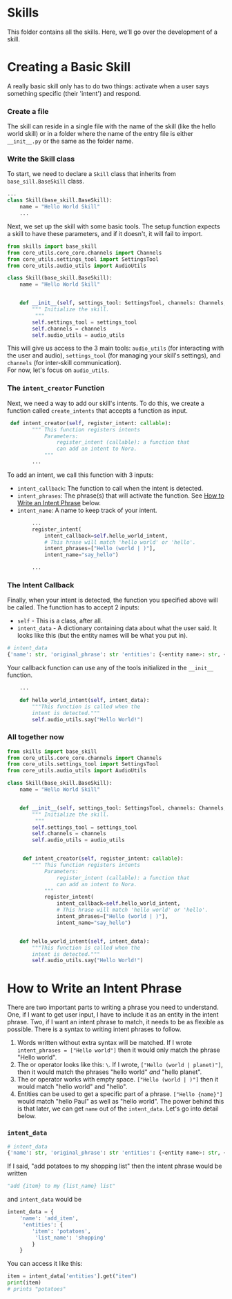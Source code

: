 # Skills
This folder contains all the skills. Here, we'll go over the development of a skill. 

# Creating a Basic Skill
A really basic skill only has to do two things: activate when a user says something specific (their 'intent') and respond. 

### Create a file
The skill can reside in a single file with the name of the skill (like the hello world skill) or in a folder where the name of the entry file is either `__init__.py` or the same as the folder name. 


### Write the Skill class
To start, we need to declare a `Skill` class that inherits from `base_sill.BaseSkill` class.
```python
...
class Skill(base_skill.BaseSkill):
    name = "Hello World Skill"
    ...
```


Next, we set up the skill with some basic tools. The setup function expects a skill to have these parameters, and if it doesn't, it will fail to import. 
```python
from skills import base_skill
from core_utils.core_core.channels import Channels
from core_utils.settings_tool import SettingsTool
from core_utils.audio_utils import AudioUtils

class Skill(base_skill.BaseSkill):
    name = "Hello World Skill"


    def __init__(self, settings_tool: SettingsTool, channels: Channels, audio_utils: AudioUtils):
        """ Initialize the skill. 
         """
        self.settings_tool = settings_tool
        self.channels = channels
        self.audio_utils = audio_utils
```
This will give us access to the 3 main tools: `audio_utils` (for interacting with the user and audio), `settings_tool` (for managing your skill's settings), and `channels` (for inter-skill communication).  
For now, let's focus on `audio_utils`. 

### The `intent_creator` Function
Next, we need a way to add our skill's intents. To do this, we create a function called `create_intents` that accepts a function as input. 

```python
 def intent_creator(self, register_intent: callable):
        """ This function registers intents
            Parameters: 
                register_intent (callable): a function that
                can add an intent to Nora. 
            """
        ...
```

To add an intent, we call this function with 3 inputs: 
- `intent_callback`: The function to call when the intent is detected.
- `intent_phrases`: The phrase(s) that will activate the function. See [How to Write an Intent Phrase](#how-to-write-an-intent-phrase) below.
- `intent_name`: A name to keep track of your intent.

```python
        ...
        register_intent(
            intent_callback=self.hello_world_intent,
            # This hrase will match 'hello world' or 'hello'.
            intent_phrases=["Hello (world | )"],
            intent_name="say_hello")

        ...
```

### The Intent Callback
Finally, when your intent is detected, the function you specified above will be called. The function has to accept 2 inputs: 
- `self` - This is a class, after all.
- `intent_data` - A dictionary containing data about what the user said. It looks like this (but the entity names will be what you put in).
```python
# intent_data
{'name': str, 'original_phrase': str 'entities': {<entity name>: str, <other entity name>: str}}
```
Your callback function can use any of the tools initialized in the `__init__` function.
```python
    ...

    def hello_world_intent(self, intent_data):
        """This function is called when the
        intent is detected."""
        self.audio_utils.say("Hello World!")
```

### All together now
```python
from skills import base_skill
from core_utils.core_core.channels import Channels
from core_utils.settings_tool import SettingsTool
from core_utils.audio_utils import AudioUtils

class Skill(base_skill.BaseSkill):
    name = "Hello World Skill"


    def __init__(self, settings_tool: SettingsTool, channels: Channels, audio_utils: AudioUtils):
        """ Initialize the skill. 
         """
        self.settings_tool = settings_tool
        self.channels = channels
        self.audio_utils = audio_utils


     def intent_creator(self, register_intent: callable):
        """ This function registers intents
            Parameters: 
                register_intent (callable): a function that
                can add an intent to Nora. 
            """
            register_intent(
                intent_callback=self.hello_world_intent,
                # This hrase will match 'hello world' or 'hello'.
                intent_phrases=["Hello (world | )"],
                intent_name="say_hello")


    def hello_world_intent(self, intent_data):
        """This function is called when the
        intent is detected."""
        self.audio_utils.say("Hello World!")
```

# How to Write an Intent Phrase
There are two important parts to writing a phrase you need to understand. One, if I want to get user input, I have to include it as an entity in the intent phrase. Two, if I want an intent phrase to match, it needs to be as flexible as possible. 
There is a syntax to writing intent phrases to follow. 
1. Words written without extra syntax will be matched.
If I wrote `intent_phrases = ["Hello world"]`
then it would only match the phrase "Hello world". 
2. The or operator looks like this: `\`. If I wrote, `["Hello (world | planet)"]`, then it would match the phrases "hello world" *and* "hello planet".
3. The or operator works with empty space. `["Hello (world | )"]` then it would match "hello world" and "hello". 
4. Entities can be used to get a specific part of a phrase. `["Hello {name}"]` would match "hello Paul" as well as "hello world". The power behind this is that later, we can get `name` out of the `intent_data`. Let's go into detail below.

### `intent_data`
```python
# intent_data
{'name': str, 'original_phrase': str 'entities': {<entity name>: str, <other entity name>: str}}
```
If I said, "add potatoes to my shopping list" then the intent phrase would be written 
```python
"add {item} to my {list_name} list" 
```
and `intent_data` would be
```python
intent_data = {
    'name': 'add_item',
     'entities': {
        'item': 'potatoes',
         'list_name': 'shopping'
        }
    }
```

You can access it like this: 
```python
item = intent_data['entities'].get("item")
print(item)
# prints "potatoes"
```